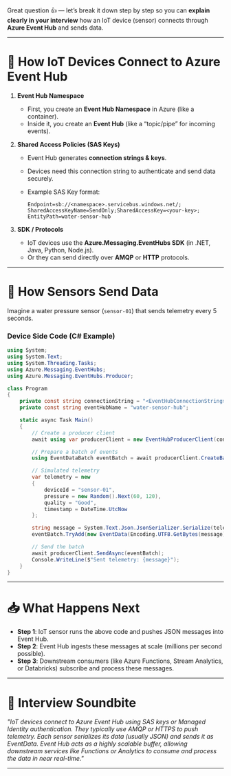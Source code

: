 Great question 👍 — let’s break it down step by step so you can **explain clearly in your interview** how an IoT device (sensor) connects through **Azure Event Hub** and sends data.

---

# 🔗 How IoT Devices Connect to Azure Event Hub

1. **Event Hub Namespace**

   * First, you create an **Event Hub Namespace** in Azure (like a container).
   * Inside it, you create an **Event Hub** (like a “topic/pipe” for incoming events).

2. **Shared Access Policies (SAS Keys)**

   * Event Hub generates **connection strings & keys**.
   * Devices need this connection string to authenticate and send data securely.
   * Example SAS Key format:

     ```
     Endpoint=sb://<namespace>.servicebus.windows.net/;
     SharedAccessKeyName=SendOnly;SharedAccessKey=<your-key>;
     EntityPath=water-sensor-hub
     ```

3. **SDK / Protocols**

   * IoT devices use the **Azure.Messaging.EventHubs SDK** (in .NET, Java, Python, Node.js).
   * Or they can send directly over **AMQP** or **HTTP** protocols.

---

# 📡 How Sensors Send Data

Imagine a water pressure sensor (`sensor-01`) that sends telemetry every 5 seconds.

### Device Side Code (C# Example)

```csharp
using System;
using System.Text;
using System.Threading.Tasks;
using Azure.Messaging.EventHubs;
using Azure.Messaging.EventHubs.Producer;

class Program
{
    private const string connectionString = "<EventHubConnectionString>";
    private const string eventHubName = "water-sensor-hub";

    static async Task Main()
    {
        // Create a producer client
        await using var producerClient = new EventHubProducerClient(connectionString, eventHubName);

        // Prepare a batch of events
        using EventDataBatch eventBatch = await producerClient.CreateBatchAsync();

        // Simulated telemetry
        var telemetry = new
        {
            deviceId = "sensor-01",
            pressure = new Random().Next(60, 120),
            quality = "Good",
            timestamp = DateTime.UtcNow
        };

        string message = System.Text.Json.JsonSerializer.Serialize(telemetry);
        eventBatch.TryAdd(new EventData(Encoding.UTF8.GetBytes(message)));

        // Send the batch
        await producerClient.SendAsync(eventBatch);
        Console.WriteLine($"Sent telemetry: {message}");
    }
}
```

---

# 📥 What Happens Next

* **Step 1**: IoT sensor runs the above code and pushes JSON messages into Event Hub.
* **Step 2**: Event Hub ingests these messages at scale (millions per second possible).
* **Step 3**: Downstream consumers (like Azure Functions, Stream Analytics, or Databricks) subscribe and process these messages.

---

# 🎯 Interview Soundbite

*"IoT devices connect to Azure Event Hub using SAS keys or Managed Identity authentication. They typically use AMQP or HTTPS to push telemetry. Each sensor serializes its data (usually JSON) and sends it as EventData. Event Hub acts as a highly scalable buffer, allowing downstream services like Functions or Analytics to consume and process the data in near real-time."*

---


